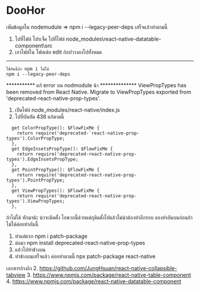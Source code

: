 # DooHor

เพิ่มข้อมูลใน nodemudule => npm i --legacy-peer-deps เสร็จแล้วทำตามนี้
 1. ไปที่ไฟล์ โปรเจ็ค ไปที่ไฟล์ node_modules\react-native-datatable-component\src
 2. เอาไฟล์ใน โฟลเด้อ edit ก้อปวางลงไปทั้งหมด

------------------------------------------------------------
```
ใช้อันนี้ถ้า npm i ไม่ได้
npm i --legacy-peer-deps
```


*********** แก้ error บน nodmodule น้า **************
ViewPropTypes has been removed from React Native. Migrate to ViewPropTypes exported from 'deprecated-react-native-prop-types'.
1. เปิดไฟล์ node_modules/react-native/index.js 
2. ไปที่บันทัด 436 แก้ตามนี้
```
  get ColorPropType(): $FlowFixMe {
    return require('deprecated-`react-native-prop-types').ColorPropType;
  },
  get EdgeInsetsPropType(): $FlowFixMe {
    return require('deprecated-react-native-prop-types').EdgeInsetsPropType;
  },
  get PointPropType(): $FlowFixMe {
    return require('deprecated-react-native-prop-types').PointPropType;
  },
  get ViewPropTypes(): $FlowFixMe {
    return require('deprecated-react-native-prop-types').ViewPropTypes;
  },

```
ถ้าไม่ได้ ทักมาน้ะ น่าจะติดตั้ง ไอพวกนี้ด้วยแต่กุติดตั้งไปแล้วไม่น่าต้องทำอีกรอบ ลองทำอันบนก่อนถ้าไม่ได้ค่อยทำอันนี้
1. ทำแต่แรก npm i patch-package
2. ต่อมา npm install deprecated-react-native-prop-types
3. แล้วไปทำข้างบน
4. ทำข้างบนเสร็จแล้ว ค่อยทำตามนี้ npx patch-package react-native 


เอกสารอ้างอิง 
2. https://github.com/JungHsuan/react-native-collapsible-tabview
3. https://www.npmjs.com/package/react-native-table-component
4. https://www.npmjs.com/package/react-native-datatable-component
